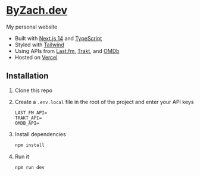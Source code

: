 # [ByZach.dev](https://byzach.dev)

My personal website

- Built with [Next.js 14](https://nextjs.org) and [TypeScript](https://www.typescriptlang.org)
- Styled with [Tailwind](https://tailwindcss.com)
- Using APIs from [Last.fm](https://www.last.fm/api), [Trakt](https://trakt.docs.apiary.io/), and [OMDb](https://www.omdbapi.com/)
- Hosted on [Vercel](https://vercel.com/)

## Installation

1. Clone this repo

2. Create a `.env.local` file in the root of the project and enter your API keys

   ```shell
   LAST_FM_API=
   TRAKT_API=
   OMDB_API=
   ```

3. Install dependencies

   ```bash
   npm install
   ```

4. Run it
   ```bash
   npm run dev
   ```
